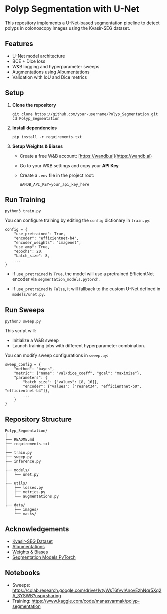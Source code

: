 # Polyp Segmentation with U-Net

This repository implements a U-Net-based segmentation pipeline to detect polyps in colonoscopy images using the Kvasir-SEG dataset.

## Features
- U-Net model architecture
- BCE + Dice loss
- W&B logging and hyperparameter sweeps
- Augmentations using Albumentations
- Validation with IoU and Dice metrics

## Setup
1.  **Clone the repository**
    ```
    git clone https://github.com/your-username/Polyp_Segmentation.git
    cd Polyp_Segmentation
    ```
    
2.  **Install dependencies**
    ```
    pip install -r requirements.txt
    ```
    
3.  **Setup Weights & Biases**
    -   Create a free W&B account: [https://wandb.ai](https://wandb.ai)
        
    -   Go to your W&B settings and copy your **API Key**
        
    -   Create a `.env` file in the project root:
        
        ```
        WANDB_API_KEY=your_api_key_here
        ```


## Run Training
```
python3 train.py
```
You can configure training by editing the `config` dictionary in `train.py`:

```
config = {
    "use_pretrained": True,
    "encoder": "efficientnet-b4",
    "encoder_weights": "imagenet",
    "use_amp": True,
    "epochs": 20,
    "batch_size": 8,
    ...
}
```
-   If `use_pretrained` is `True`, the model will use a pretrained EfficientNet encoder via `segmentation_models.pytorch`.
    
-   If `use_pretrained` is `False`, it will fallback to the custom U-Net defined in `models/unet.py`.

## Run Sweeps
```
python3 sweep.py
```
This script will:
-   Initialize a W&B sweep  
-   Launch training jobs with different hyperparameter combination.

You can modify sweep configurations in `sweep.py`:

```
sweep_config = {
    "method": "bayes",
    "metric": {"name": "val/dice_coeff", "goal": "maximize"},
    "parameters": {
        "batch_size": {"values": [8, 16]},
        "encoder": {"values": ["resnet34", "efficientnet-b0", "efficientnet-b4"]},
        ...
    }
}
```


## Repository Structure

```
Polyp_Segmentation/
│
├── README.md
├── requirements.txt
│
├── train.py
├── sweep.py
├── inference.py
│
├── models/
│   └── unet.py
│
├── utils/
│   ├── losses.py
│   ├── metrics.py
│   └── augmentations.py
│
├── data/
    ├── images/
    └── masks/
```

## Acknowledgements
- [Kvasir-SEG Dataset](https://datasets.simula.no/kvasir-seg/)
- [Albumentations](https://github.com/albumentations-team/albumentations)
- [Weights & Biases](https://wandb.ai)
- [Segmentation Models PyTorch](https://github.com/qubvel/segmentation_models.pytorch)

## Notebooks
- Sweeps: https://colab.research.google.com/drive/1vtyWsT6fvvlAnovEzhNqr5Xq2A_3YSWB?usp=sharing
- Training: https://www.kaggle.com/code/manasvarmak/polyp-segmentation

